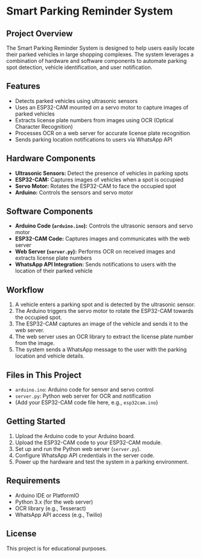 # Smart Parking Reminder System

## Project Overview

The Smart Parking Reminder System is designed to help users easily locate their parked vehicles in large shopping complexes. The system leverages a combination of hardware and software components to automate parking spot detection, vehicle identification, and user notification.

## Features
- Detects parked vehicles using ultrasonic sensors
- Uses an ESP32-CAM mounted on a servo motor to capture images of parked vehicles
- Extracts license plate numbers from images using OCR (Optical Character Recognition)
- Processes OCR on a web server for accurate license plate recognition
- Sends parking location notifications to users via WhatsApp API

## Hardware Components
- **Ultrasonic Sensors:** Detect the presence of vehicles in parking spots
- **ESP32-CAM:** Captures images of vehicles when a spot is occupied
- **Servo Motor:** Rotates the ESP32-CAM to face the occupied spot
- **Arduino:** Controls the sensors and servo motor

## Software Components
- **Arduino Code (`arduino.ino`):** Controls the ultrasonic sensors and servo motor
- **ESP32-CAM Code:** Captures images and communicates with the web server
- **Web Server (`server.py`):** Performs OCR on received images and extracts license plate numbers
- **WhatsApp API Integration:** Sends notifications to users with the location of their parked vehicle

## Workflow
1. A vehicle enters a parking spot and is detected by the ultrasonic sensor.
2. The Arduino triggers the servo motor to rotate the ESP32-CAM towards the occupied spot.
3. The ESP32-CAM captures an image of the vehicle and sends it to the web server.
4. The web server uses an OCR library to extract the license plate number from the image.
5. The system sends a WhatsApp message to the user with the parking location and vehicle details.

## Files in This Project
- `arduino.ino`: Arduino code for sensor and servo control
- `server.py`: Python web server for OCR and notification
- (Add your ESP32-CAM code file here, e.g., `esp32cam.ino`)

## Getting Started
1. Upload the Arduino code to your Arduino board.
2. Upload the ESP32-CAM code to your ESP32-CAM module.
3. Set up and run the Python web server (`server.py`).
4. Configure WhatsApp API credentials in the server code.
5. Power up the hardware and test the system in a parking environment.

## Requirements
- Arduino IDE or PlatformIO
- Python 3.x (for the web server)
- OCR library (e.g., Tesseract)
- WhatsApp API access (e.g., Twilio)

## License
This project is for educational purposes.
